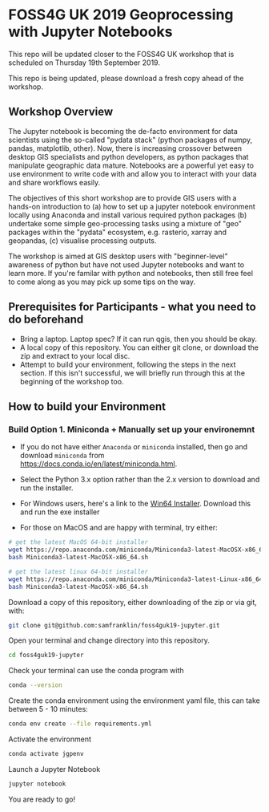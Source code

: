 # FOSS4G UK 2019 Geoprocessing with Jupyter Notebooks

This repo will be updated closer to the FOSS4G UK workshop that is scheduled on Thursday 19th September 2019.

This repo is being updated, please download a fresh copy ahead of the workshop.

## Workshop Overview

The Jupyter notebook is becoming the de-facto environment for data scientists using the so-called "pydata stack" (python packages of numpy, pandas, matplotlib, other). Now, there is increasing crossover between desktop GIS specialists and python developers, as python packages that manipulate geographic data mature. Notebooks are a powerful yet easy to use environment to write code with and allow you to interact with your data and share workflows easily.

The objectives of this short workshop are to provide GIS users with a hands-on introduction to (a) how to set up a jupyter notebook environment locally using Anaconda and install various required python packages (b) undertake some simple geo-processing tasks using a mixture of "geo" packages within the "pydata" ecosystem, e.g. rasterio, xarray and geopandas, (c) visualise processing outputs.

The workshop is aimed at GIS desktop users with "beginner-level" awareness of python but have not used Jupyter notebooks and want to learn more. If you're familar with python and notebooks, then still free feel to come along as you may pick up some tips on the way.

## Prerequisites for Participants - what you need to do beforehand

* Bring a laptop. Laptop spec? If it can run qgis, then you should be okay.
* A local copy of this repository. You can either git clone, or download the zip and extract to your local disc.
* Attempt to build your environment, following the steps in the next section. If this isn't successful, we will briefly run through this at the beginning of the workshop too.

## How to build your Environment

### Build Option 1. Miniconda + Manually set up your environemnt

* If you do not have either `Anaconda` or `miniconda` installed, then go and download `miniconda` from https://docs.conda.io/en/latest/miniconda.html.
* Select the Python 3.x option rather than the 2.x version to download and run the installer.

* For Windows users, here's a link to the [Win64 Installer](https://repo.anaconda.com/miniconda/Miniconda3-latest-Windows-x86_64.exe). Download this and run the exe installer

* For those on MacOS and are happy with terminal, try either:

```bash
# get the latest MacOS 64-bit installer
wget https://repo.anaconda.com/miniconda/Miniconda3-latest-MacOSX-x86_64.sh
bash Miniconda3-latest-MacOSX-x86_64.sh
```

```bash
# get the latest linux 64-bit installer
wget https://repo.anaconda.com/miniconda/Miniconda3-latest-Linux-x86_64.sh
bash Miniconda3-latest-MacOSX-x86_64.sh
```

Download a copy of this repository, either downloading of the zip or via git, with:

```bash
git clone git@github.com:samfranklin/foss4guk19-jupyter.git
```

Open your terminal and change directory into this repository.

```bash
cd foss4guk19-jupyter
```

Check your terminal can use the conda program with

```bash
conda --version
```

Create the conda environment using the environment yaml file, this can take between 5 - 10 minutes:

```bash
conda env create --file requirements.yml
```

Activate the environment

```bash
conda activate jgpenv
```

Launch a Jupyter Notebook

```bash
jupyter notebook
```

You are ready to go!
